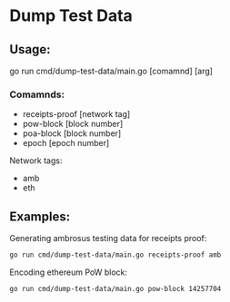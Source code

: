 # Dump Test Data

## Usage:

go run cmd/dump-test-data/main.go [comamnd] [arg]

### Comamnds:
+ receipts-proof [network tag]
+ pow-block [block number]
+ poa-block [block number]
+ epoch [epoch number]

Network tags:
+ amb
+ eth

## Examples:
Generating ambrosus testing data for receipts proof:
```sh
go run cmd/dump-test-data/main.go receipts-proof amb
```

Encoding ethereum PoW block:
```sh
go run cmd/dump-test-data/main.go pow-block 14257704
```